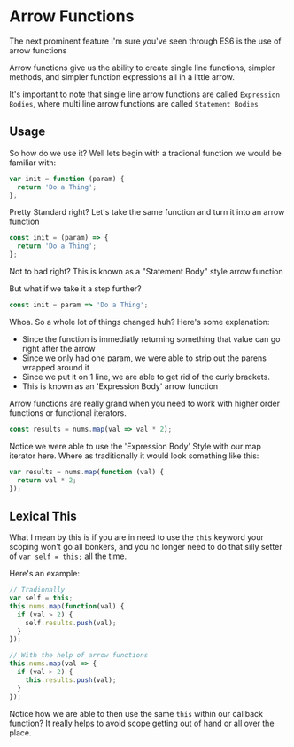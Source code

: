 # Arrow Functions

The next prominent feature I'm sure you've seen through ES6 is the use of arrow functions

Arrow functions give us the ability to create single line functions, simpler methods, and simpler function expressions all in a little arrow.

It's important to note that single line arrow functions are called `Expression Bodies`, where multi line arrow functions are called `Statement Bodies`

## Usage

So how do we use it? Well lets begin with a tradional function we would be familiar with:

```js
var init = function (param) {
  return 'Do a Thing';
};
```

Pretty Standard right? Let's take the same function and turn it into an arrow function

```js
const init = (param) => {
  return 'Do a Thing';
};
```

Not to bad right? This is known as a "Statement Body" style arrow function

But what if we take it a step further?

```js
const init = param => 'Do a Thing';
```

Whoa. So a whole lot of things changed huh? Here's some explanation:

- Since the function is immediatly returning something that value can go right after the arrow
- Since we only had one param, we were able to strip out the parens wrapped around it
- Since we put it on 1 line, we are able to get rid of the curly brackets.
- This is known as an 'Expression Body' arrow function

Arrow functions are really grand when you need to work with higher order functions or functional iterators.

```js
const results = nums.map(val => val * 2);
```

Notice we were able to use the 'Expression Body' Style with our map iterator here. Where as traditionally it would look something like this:

```js
var results = nums.map(function (val) {
  return val * 2;
});
```

## Lexical This

What I mean by this is if you are in need to use the `this` keyword your scoping won't go all bonkers, and you no longer need to do that silly setter of `var self = this;` all the time.

Here's an example:

```js
// Tradionally
var self = this;
this.nums.map(function(val) {
  if (val > 2) {
    self.results.push(val);
  }
});

// With the help of arrow functions
this.nums.map(val => {
  if (val > 2) {
    this.results.push(val);
  }
});
```

Notice how we are able to then use the same `this` within our callback function? It really helps to avoid scope getting out of hand or all over the place.

